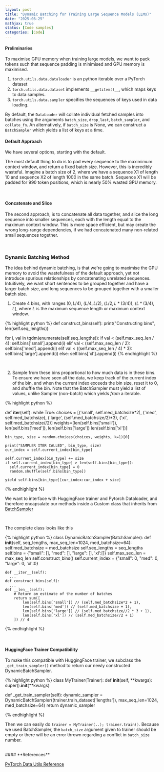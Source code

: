 ```yaml
---
layout: post
title: "Dynamic Batching for Training Large Sequence Models (LLMs)"
date: "2025-03-25"
mathjax: true
status: [Code samples]
categories: [Code]
---
```



#### **Preliminaries**

To maximise GPU memory when training large models, we want to pack tokens such that sequence padding is minimised and GPU memory is maximised. 

1. `torch.utils.data.dataloader` is an python iterable over a PyTorch dataset
2. `torch.utils.data.dataset` implements `__getitem()__`, which maps keys to data samples.
3. `torch.utils.data.sampler` specifies the sequences of keys used in data loading.

By default, the `DataLoader` will collate individual fetched samples into batches using the arguments `batch_size`, `drop_last`, `batch_sampler`, and `collate_fn`. An alternatively, if `batch_size` is None, we can construct a `BatchSampler` which yields a list of keys at a time.


#### **Default Approach**

We have several options, starting with the default.

The most default thing to do is to pad every sequence to the maximimum context window, and return a fixed batch size. However, this is incredibly wasteful. Imagine a batch size of 2, where we have a sequence X1 of length 10 and sequence X2 of length 1000 in the same batch. Sequence X1 will be padded for 990 token positions, which is nearly 50% wasted GPU memory.

<br>

#### **Concatenate and Slice**

The second approach, is to concatenate all data together, and slice the long sequence into smaller sequences, each with the length equal to the maximum context window. This is more space efficient, but may create the wrong long-range dependencies, if we had concatenated many non-related small sequences together.

<br>

### **Dynamic Batching Method**

The idea behind dynamic batching, is that we're going to maximise the GPU memory to avoid the wastefulness of the default approach, yet not introduce spurious relationships by concatenating unrelated sequences. Intuitively, we want short sentences to be grouped together and have a larger batch size, and long sequences to be grouped together with a smaller batch size.

1. Create 4 bins, with ranges $(0, L/4)$, $(L/4, L/2)$, $(L/2, L*(3/4))$, $(L * (3/4), L)$, where $L$ is the maximum sequence length or maximum context window. 

{% highlight python %}
def construct_bins(self):
  print("Constructing bins", len(self.seq_lengths))

  for i, val in tqdm(enumerate(self.seq_lengths)):
    if val < (self.max_seq_len / 4):
      self.bins['small'].append(i)
    elif val < (self.max_seq_len / 2):
      self.bins['med'].append(i)
    elif val < ((self.max_seq_len / 4) * 3):
      self.bins['large'].append(i)
    else:
      self.bins['xl'].append(i)
{% endhighlight %}

<br>

2. Sample from these bins proportional to how much data is in these bins. To ensure we have seen all the data, we keep track of the current index of the bin, and when the current index exceeds the bin size, reset it to 0, and shuffle the bin. Note that the BatchSampler must yield a list of values, unlike Sampler (non-batch) which yields *from* a iterable.

{% highlight python %}

def __iter__(self):
  while True:
    choices = [('small', self.med_batchsize*2), ('med', self.med_batchsize), ('large', (self.med_batchsize/2)*3), ('xl', self.med_batchsize//2)]
    weights=[len(self.bins['small']), len(self.bins['med']), len(self.bins['large']) len(self.bins['xl'])]

    bin_type, size = random.choices(choices, weights, k=1)[0]

    print("SAMPLER ITER CALLED", bin_type, size)
    cur_index = self.current_index[bin_type]

    self.current_index[bin_type] += size
    if self.current_index[bin_type] > len(self.bins[bin_type]):
      self.current_index[bin_type] = 0
      random.shuffle(self.bins[bin_type])

    yield self.bins[bin_type][cur_index:cur_index + size]

{% endhighlight %}

We want to interface with HuggingFace trainer and Pytorch Dataloader, and therefore encapsulate our methods inside a Custom class that inherits from [BatchSampler](https://github.com/pytorch/pytorch/blob/main/torch/utils/data/sampler.py)

<br>

The complete class looks like this


{% highlight python %}
class DynamicBatchSampler(BatchSampler):
    def __init__(self, seq_lengths, max_seq_len=1024, med_batchsize=64):
        self.med_batchsize = med_batchsize
        self.seq_lengths = seq_lengths
        self.bins = {"small": [], "med": [], "large": [], 'xl':[]}
        self.max_seq_len = max_seq_len
        self.construct_bins()
        self.current_index = {"small": 0, "med": 0, "large": 0, 'xl':0}

    def __iter__(self):
      ...
    def construct_bins(self):
      ...
    def __len__(self):
        # Return an estimate of the number of batches
        return sum([
            len(self.bins['small']) // (self.med_batchsize*2 + 1),
            len(self.bins['med']) // (self.med_batchsize + 1),
            len(self.bins['large']) // (self.med_batchsize//2 * 3 + 1),
            len(self.bins['xl']) // (self.med_batchsize//2 + 1)
        ]) // 4 

{% endhighlight %}


<br>

#### **HuggingFace Trainer Compatibility**

To make this compatible with HuggingFace trainer, we subclass the `_get_train_sampler()` method to return our newly constructed DynamicBatchSampler.


{% highlight python %}
class MyTrainer(Trainer):
  def __init__(self, **kwargs):
    super().__init__(**kwargs)

  def _get_train_sampler(self):
    dynamic_sampler = DynamicBatchSampler((trainer.train_dataset['lengths']), max_seq_len=1024, med_batchsize=64)
    return dynamic_sampler

{% endhighlight %}

Then we can easily do `trainer = MyTrainer(..); trainer.train()`. Because we used BatchSampler, the `batch_size` argument given to trainer should be empty or there will be an error thrown regarding a conflict in `batch_size` number.

<br>
#### **References**

[PyTorch Data Utils Reference](https://pytorch.org/docs/stable/data.html)

